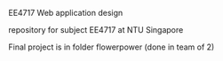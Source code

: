 EE4717 Web application design

repository for subject EE4717 at NTU Singapore

Final project is in folder flowerpower (done in team of 2)

